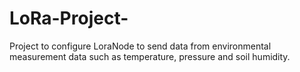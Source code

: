 # LoRa-Project-
Project to configure LoraNode to send data from environmental measurement data such as temperature, pressure and soil humidity.

